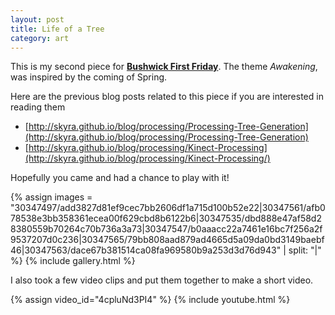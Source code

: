 ```yaml
---
layout: post
title: Life of a Tree
category: art
---
```


This is my second piece for **[Bushwick First Friday](https://www.facebook.com/BushwickFirstFriday)**. The theme *Awakening*, was inspired by the coming of Spring.

Here are the previous blog posts related to this piece if you are interested in reading them
* [http://skyra.github.io/blog/processing/Processing-Tree-Generation](http://skyra.github.io/blog/processing/Processing-Tree-Generation)
* [http://skyra.github.io/blog/processing/Kinect-Processing](http://skyra.github.io/blog/processing/Kinect-Processing/)

Hopefully you came and had a chance to play with it!

{% assign images = "30347497/add3827d81ef9cec7bb2606df1a715d100b52e22|30347561/afb078538e3bb358361ecea00f629cbd8b6122b6|30347535/dbd888e47af58d28380559b70264c70b736a3a73|30347547/b0aaacc22a7461e16bc7f256a2f9537207d0c236|30347565/79bb808aad879ad4665d5a09da0bd3149baebf46|30347563/dace67b381514ca08fa969580b9a253d3d76d943" | split: "|" %}
{% include gallery.html %}

I also took a few video clips and put them together to make a short video.

{% assign video_id="4cpluNd3PI4" %}
{% include youtube.html %}
